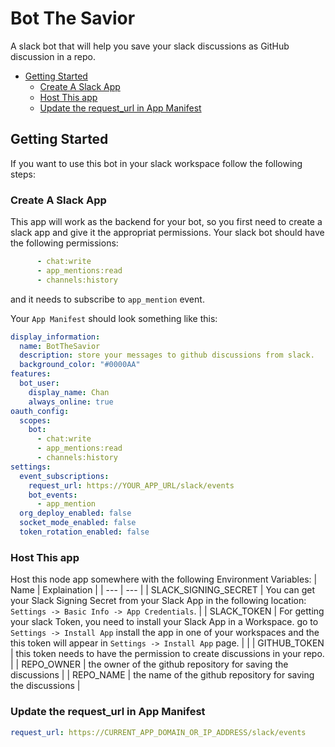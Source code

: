 # Bot The Savior
A slack bot that will help you save your slack discussions as GitHub discussion in a repo.


- [Getting Started](#getting-started)
  * [Create A Slack App](#create-a-slack-app)
  * [Host This app](#host-this-app)
  * [Update the request_url in App Manifest](#update-the-request-url-in-app-manifest)

## Getting Started
If you want to use this bot in your slack workspace follow the following steps:
### Create A Slack App
This app will work as the backend for your bot, so you first need to create a slack app and give it the appropriat permissions.
Your slack bot should have the following permissions:

```yaml
      - chat:write
      - app_mentions:read
      - channels:history
```
and it needs to subscribe to `app_mention` event.

Your `App Manifest` should look something like this:
```yaml
display_information:
  name: BotTheSavior
  description: store your messages to github discussions from slack.
  background_color: "#0000AA"
features:
  bot_user:
    display_name: Chan
    always_online: true
oauth_config:
  scopes:
    bot:
      - chat:write
      - app_mentions:read
      - channels:history
settings:
  event_subscriptions:
    request_url: https://YOUR_APP_URL/slack/events
    bot_events:
      - app_mention
  org_deploy_enabled: false
  socket_mode_enabled: false
  token_rotation_enabled: false
```
### Host This app
Host this node app somewhere with the following Environment Variables:
| Name | Explaination |
| --- | --- |
| SLACK_SIGNING_SECRET | You can get your Slack Signing Secret from your Slack App in the following location: `Settings -> Basic Info -> App Credentials`. |
| SLACK_TOKEN | For getting your slack Token, you need to install your Slack App in a Workspace. go to `Settings -> Install App` install the app in one of your workspaces and the this token will appear in `Settings -> Install App` page. | |
| GITHUB_TOKEN | this token needs to have the permission to create discussions in your repo. |
| REPO_OWNER | the owner of the github repository for saving the discussions |
| REPO_NAME | the name of the github repository for saving the discussions |

### Update the request_url in App Manifest
```yaml
request_url: https://CURRENT_APP_DOMAIN_OR_IP_ADDRESS/slack/events
```
